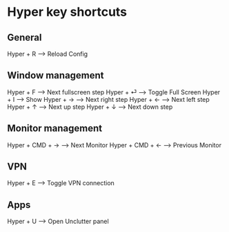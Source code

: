 # Hyper key shortcuts

## General
Hyper + R --> Reload Config

## Window management
Hyper + F --> Next fullscreen step
Hyper + ⏎ --> Toggle Full Screen
Hyper + I --> Show
Hyper + → --> Next right step
Hyper + ← --> Next left step
Hyper + ↑ --> Next up step
Hyper + ↓ --> Next down step

## Monitor management
Hyper + CMD + → --> Next Monitor
Hyper + CMD + ← --> Previous Monitor

## VPN
Hyper + E --> Toggle VPN connection

## Apps
Hyper + U --> Open Unclutter panel
